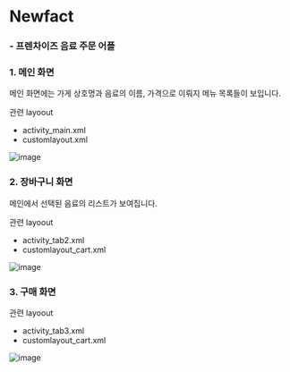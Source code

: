 # Newfact
###  - 프렌차이즈 음료 주문 어플





### 1. 메인 화면
메인 화면에는 가게 상호명과 음료의 이름, 가격으로 이뤄지 메뉴 목록들이 보입니다.   

관련 layoout
- activity_main.xml
- customlayout.xml    


![image](https://user-images.githubusercontent.com/47061005/97010367-4276a100-1580-11eb-9996-8e481923294f.png)

### 2. 장바구니 화면   
메인에서 선택된 음료의 리스트가 보여집니다.

관련 layoout
- activity_tab2.xml
- customlayout_cart.xml  

![image](https://user-images.githubusercontent.com/47061005/97010807-de081180-1580-11eb-8721-9f141d2b1ecc.png)




### 3. 구매 화면


관련 layoout
- activity_tab3.xml
- customlayout_cart.xml  

![image](https://user-images.githubusercontent.com/47061005/97011004-1a3b7200-1581-11eb-8283-9c231e12b6a3.png)
